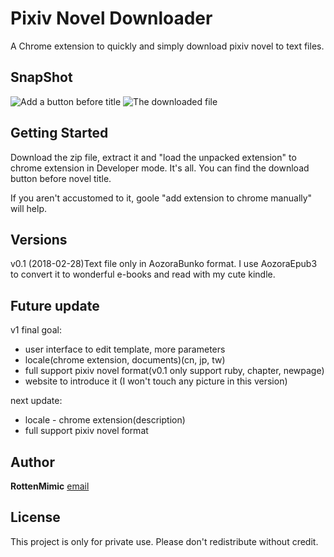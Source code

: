 # Pixiv Novel Downloader

A Chrome extension to quickly and simply download pixiv novel to text files.

## SnapShot

![Add a button before title](https://drive.google.com/uc?id=14-RGwEZWNares6Gm8jaCTasBSRouAqAQ "add a button before title")
![The downloaded file](https://drive.google.com/uc?id=1fvbm2a1c_AC6iPaFUxNlXNoZr58utK_I "the downloaded file")

## Getting Started

Download the zip file, extract it and "load the unpacked extension" to chrome extension in Developer mode.
It's all. You can find the download button before novel title.

If you aren't accustomed to it, goole "add extension to chrome manually" will help.

## Versions

v0.1 (2018-02-28)Text file only in AozoraBunko format. I use AozoraEpub3 to convert it to wonderful e-books and read with my cute kindle.

## Future update

v1 final goal:
* user interface to edit template, more parameters
* locale(chrome extension, documents)(cn, jp, tw)
* full support pixiv novel format(v0.1 only support ruby, chapter, newpage)
* website to introduce it
(I won't touch any picture in this version)

next update:
* locale - chrome extension(description)
* full support pixiv novel format

## Author

**RottenMimic** [email](mailto:marvel.bunny@gmail.com)

## License

This project is only for private use.
Please don't redistribute without credit.

